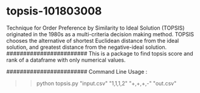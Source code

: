 # topsis-101803008
Technique for Order Preference by Similarity to Ideal Solution (TOPSIS) originated in the 1980s as a multi-criteria decision making method. TOPSIS chooses the alternative of shortest Euclidean distance from the ideal solution, and greatest distance from the negative-ideal solution.
########################
This is a package to find topsis score and rank of a dataframe with only numerical values.

########################
Command Line Usage :

>>python topsis.py "input.csv" "1,1,1,2" "+,+,+,-" "out.csv"
